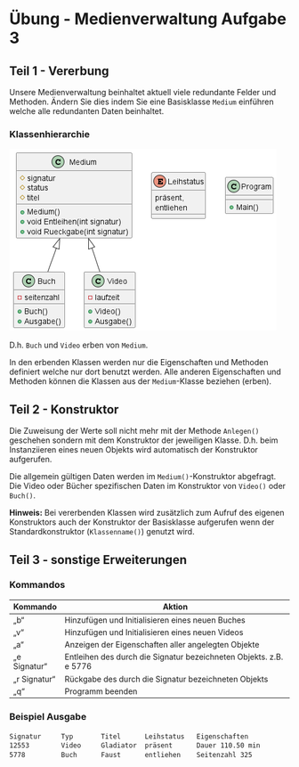 # Übung - Medienverwaltung Aufgabe 3

## Teil 1 - Vererbung

Unsere Medienverwaltung beinhaltet aktuell viele redundante Felder und Methoden. Ändern Sie dies indem Sie eine Basisklasse `Medium` einführen welche alle redundanten Daten beinhaltet.

### Klassenhierarchie

![Klassendiagramm](Klassendiagramm.png)

D.h. `Buch` und `Video` erben von `Medium`.

In den erbenden Klassen werden nur die Eigenschaften und Methoden definiert welche nur dort benutzt werden. Alle anderen Eigenschaften und Methoden können die Klassen aus der `Medium`-Klasse beziehen (erben).

## Teil 2 - Konstruktor

Die Zuweisung der Werte soll nicht mehr mit der Methode `Anlegen()` geschehen sondern mit dem Konstruktor der jeweiligen Klasse. D.h. beim Instanziieren eines neuen Objekts wird automatisch der Konstruktor aufgerufen.

Die allgemein gültigen Daten werden im `Medium()`-Konstruktor abgefragt. Die Video oder Bücher spezifischen Daten im Konstruktor von `Video()` oder `Buch()`.

**Hinweis:** Bei vererbenden Klassen wird zusätzlich zum Aufruf des eigenen Konstruktors auch der Konstruktor der Basisklasse aufgerufen wenn der Standardkonstruktor (`Klassenname()`) genutzt wird.

## Teil 3 - sonstige Erweiterungen

### Kommandos

|Kommando    | Aktion
-------------|----------
|„b“| Hinzufügen und Initialisieren eines neuen Buches|
|„v“| Hinzufügen und Initialisieren eines neuen Videos|
|„a“| Anzeigen der Eigenschaften aller angelegten Objekte|
|„e Signatur“| Entleihen des durch die Signatur bezeichneten Objekts. z.B. e 5776|
|„r Signatur“| Rückgabe des durch die Signatur bezeichneten Objekts
|„q“|Programm beenden|

### Beispiel Ausgabe

```bash
Signatur     Typ       Titel      Leihstatus   Eigenschaften
12553        Video     Gladiator  präsent      Dauer 110.50 min
5778         Buch      Faust      entliehen    Seitenzahl 325
```